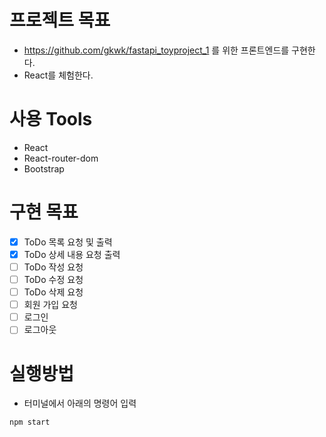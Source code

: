 # 프로젝트 목표
- https://github.com/gkwk/fastapi_toyproject_1 를 위한 프론트엔드를 구현한다.
- React를 체험한다.
# 사용 Tools
- React
- React-router-dom
- Bootstrap
# 구현 목표
- [x] ToDo 목록 요청 및 출력
- [x] ToDo 상세 내용 요청 출력
- [ ] ToDo 작성 요청
- [ ] ToDo 수정 요청
- [ ] ToDo 삭제 요청
- [ ] 회원 가입 요청
- [ ] 로그인
- [ ] 로그아웃
# 실행방법
- 터미널에서 아래의 명령어 입력
```bash
npm start
```